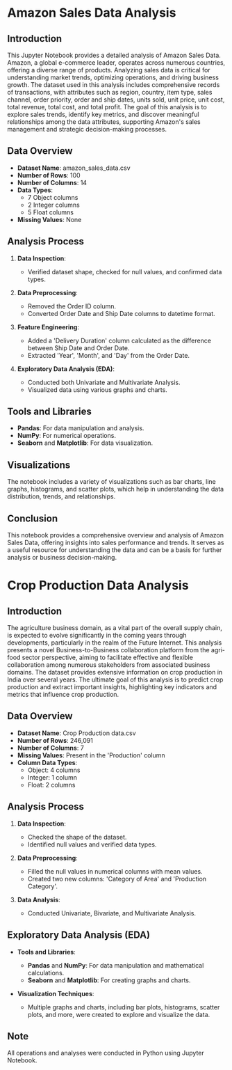 # Amazon Sales Data Analysis

## Introduction

This Jupyter Notebook provides a detailed analysis of Amazon Sales Data. Amazon, a global e-commerce leader, operates across numerous countries, offering a diverse range of products. Analyzing sales data is critical for understanding market trends, optimizing operations, and driving business growth. The dataset used in this analysis includes comprehensive records of transactions, with attributes such as region, country, item type, sales channel, order priority, order and ship dates, units sold, unit price, unit cost, total revenue, total cost, and total profit. The goal of this analysis is to explore sales trends, identify key metrics, and discover meaningful relationships among the data attributes, supporting Amazon's sales management and strategic decision-making processes.

## Data Overview

- **Dataset Name**: amazon_sales_data.csv
- **Number of Rows**: 100
- **Number of Columns**: 14
- **Data Types**: 
  - 7 Object columns
  - 2 Integer columns
  - 5 Float columns
- **Missing Values**: None

## Analysis Process

1. **Data Inspection**:
   - Verified dataset shape, checked for null values, and confirmed data types.

2. **Data Preprocessing**:
   - Removed the Order ID column.
   - Converted Order Date and Ship Date columns to datetime format.

3. **Feature Engineering**:
   - Added a 'Delivery Duration' column calculated as the difference between Ship Date and Order Date.
   - Extracted 'Year', 'Month', and 'Day' from the Order Date.

4. **Exploratory Data Analysis (EDA)**:
   - Conducted both Univariate and Multivariate Analysis.
   - Visualized data using various graphs and charts.

## Tools and Libraries

- **Pandas**: For data manipulation and analysis.
- **NumPy**: For numerical operations.
- **Seaborn** and **Matplotlib**: For data visualization.

## Visualizations

The notebook includes a variety of visualizations such as bar charts, line graphs, histograms, and scatter plots, which help in understanding the data distribution, trends, and relationships.

## Conclusion

This notebook provides a comprehensive overview and analysis of Amazon Sales Data, offering insights into sales performance and trends. It serves as a useful resource for understanding the data and can be a basis for further analysis or business decision-making.

# Crop Production Data Analysis

## Introduction

The agriculture business domain, as a vital part of the overall supply chain, is expected to evolve significantly in the coming years through developments, particularly in the realm of the Future Internet. This analysis presents a novel Business-to-Business collaboration platform from the agri-food sector perspective, aiming to facilitate effective and flexible collaboration among numerous stakeholders from associated business domains. The dataset provides extensive information on crop production in India over several years. The ultimate goal of this analysis is to predict crop production and extract important insights, highlighting key indicators and metrics that influence crop production.

## Data Overview

- **Dataset Name**: Crop Production data.csv
- **Number of Rows**: 246,091
- **Number of Columns**: 7
- **Missing Values**: Present in the 'Production' column
- **Column Data Types**:
  - Object: 4 columns
  - Integer: 1 column
  - Float: 2 columns

## Analysis Process

1. **Data Inspection**:
   - Checked the shape of the dataset.
   - Identified null values and verified data types.

2. **Data Preprocessing**:
   - Filled the null values in numerical columns with mean values.
   - Created two new columns: 'Category of Area' and 'Production Category'.

3. **Data Analysis**:
   - Conducted Univariate, Bivariate, and Multivariate Analysis.

## Exploratory Data Analysis (EDA)

- **Tools and Libraries**:
  - **Pandas** and **NumPy**: For data manipulation and mathematical calculations.
  - **Seaborn** and **Matplotlib**: For creating graphs and charts.

- **Visualization Techniques**:
  - Multiple graphs and charts, including bar plots, histograms, scatter plots, and more, were created to explore and visualize the data.

## Note

All operations and analyses were conducted in Python using Jupyter Notebook.

